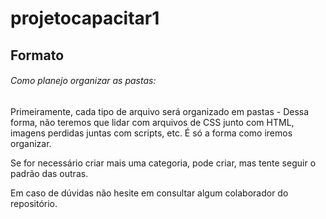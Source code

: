 # projetocapacitar1

## Formato
###### Como planejo organizar as pastas:

Primeiramente, cada tipo de arquivo será organizado em pastas - Dessa forma, não teremos que lidar com arquivos de CSS junto com HTML, imagens perdidas juntas com scripts, etc.
É só a forma como iremos organizar.

Se for necessário criar mais uma categoria, pode criar, mas tente seguir o padrão das outras.

Em caso de dúvidas não hesite em consultar algum colaborador do repositório.
